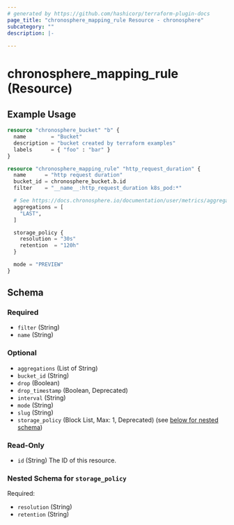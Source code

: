 ```yaml
---
# generated by https://github.com/hashicorp/terraform-plugin-docs
page_title: "chronosphere_mapping_rule Resource - chronosphere"
subcategory: ""
description: |-
  
---
```


# chronosphere_mapping_rule (Resource)



## Example Usage

```terraform
resource "chronosphere_bucket" "b" {
  name        = "Bucket"
  description = "bucket created by terraform examples"
  labels      = { "foo" : "bar" }
}

resource "chronosphere_mapping_rule" "http_request_duration" {
  name      = "http request duration"
  bucket_id = chronosphere_bucket.b.id
  filter    = "__name__:http_request_duration k8s_pod:*"

  # See https://docs.chronosphere.io/documentation/user/metrics/aggregation-rules#supported-aggregation-operations for supported values.
  aggregations = [
    "LAST",
  ]

  storage_policy {
    resolution = "30s"
    retention  = "120h"
  }

  mode = "PREVIEW"
}
```

<!-- schema generated by tfplugindocs -->
## Schema

### Required

- `filter` (String)
- `name` (String)

### Optional

- `aggregations` (List of String)
- `bucket_id` (String)
- `drop` (Boolean)
- `drop_timestamp` (Boolean, Deprecated)
- `interval` (String)
- `mode` (String)
- `slug` (String)
- `storage_policy` (Block List, Max: 1, Deprecated) (see [below for nested schema](#nestedblock--storage_policy))

### Read-Only

- `id` (String) The ID of this resource.

<a id="nestedblock--storage_policy"></a>
### Nested Schema for `storage_policy`

Required:

- `resolution` (String)
- `retention` (String)
